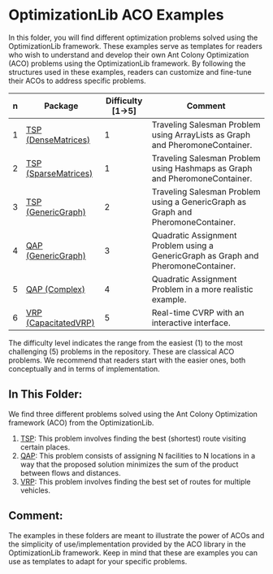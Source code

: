 # OptimizationLib ACO Examples

In this folder, you will find different optimization problems solved using the OptimizationLib framework.
These examples serve as templates for readers who wish to understand and develop their own Ant Colony Optimization (ACO) problems using the OptimizationLib framework. By following the structures used in these examples, readers can customize and fine-tune their ACOs to address specific problems.

| n | Package                                                                                                                                            | Difficulty [1→5] | Comment                                                                            |
|---|----------------------------------------------------------------------------------------------------------------------------------------------------|------------------|------------------------------------------------------------------------------------|
| 1 | [TSP (DenseMatrices)](https://github.com/SergioOyaga/AntColonyAlgorithmExamples/tree/master/src/main/java/org/soyaga/examples/TSP/DenseMatrices)   | 1                | Traveling Salesman Problem using ArrayLists as Graph and PheromoneContainer.       |
| 2 | [TSP (SparseMatrices)](https://github.com/SergioOyaga/AntColonyAlgorithmExamples/tree/master/src/main/java/org/soyaga/examples/TSP/SparseMatrices) | 1                | Traveling Salesman Problem using Hashmaps as Graph and PheromoneContainer.         |
| 3 | [TSP (GenericGraph)](https://github.com/SergioOyaga/AntColonyAlgorithmExamples/tree/master/src/main/java/org/soyaga/examples/TSP/GenericGraph)     | 2                | Traveling Salesman Problem using a GenericGraph as Graph and PheromoneContainer.   |
| 4 | [QAP (GenericGraph)](https://github.com/SergioOyaga/AntColonyAlgorithmExamples/tree/master/src/main/java/org/soyaga/examples/QAP/GenericGraph)     | 3                | Quadratic Assignment Problem using a GenericGraph as Graph and PheromoneContainer. |
| 5 | [QAP (Complex)](https://github.com/SergioOyaga/AntColonyAlgorithmExamples/tree/master/src/main/java/org/soyaga/examples/QAP/Complex)               | 4                | Quadratic Assignment Problem in a more realistic example.                          |
| 6 | [VRP (CapacitatedVRP)](https://github.com/SergioOyaga/AntColonyAlgorithmExamples/tree/master/src/main/java/org/soyaga/examples/VRP/CapacitatedVRP) | 5                | Real-time CVRP with an interactive interface.                                      |

The difficulty level indicates the range from the easiest (1) to the most challenging (5) problems in the repository.
These are classical ACO problems. We recommend that readers start with the easier ones, both conceptually and in terms of implementation.

## In This Folder:

We find three different problems solved using the Ant Colony Optimization framework (ACO) from the OptimizationLib.

1.  [TSP](https://github.com/SergioOyaga/AntColonyAlgorithmExamples/tree/master/src/main/java/org/soyaga/examples/TSP): This problem involves finding the best (shortest) route visiting certain places.
2.  [QAP](https://github.com/SergioOyaga/AntColonyAlgorithmExamples/tree/master/src/main/java/org/soyaga/examples/QAP): This problem consists of assigning N facilities to N locations in a way that the proposed solution minimizes the sum of the product between flows and distances.
3.  [VRP](https://github.com/SergioOyaga/AntColonyAlgorithmExamples/tree/master/src/main/java/org/soyaga/examples/VRP): This problem involves finding the best set of routes for multiple vehicles.

## Comment:

The examples in these folders are meant to illustrate the power of ACOs and the simplicity of use/implementation provided by the ACO library in the OptimizationLib framework. Keep in mind that these are examples you can use as templates to adapt for your specific problems.
